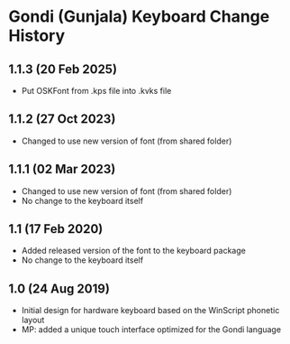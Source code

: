 Gondi (Gunjala) Keyboard Change History
=======================================

1.1.3 (20 Feb 2025)
------------------
* Put OSKFont from .kps file into .kvks file

1.1.2 (27 Oct 2023)
-----------------
* Changed to use new version of font (from shared folder)

1.1.1 (02 Mar 2023)
-----------------
* Changed to use new version of font (from shared folder)
* No change to the keyboard itself

1.1 (17 Feb 2020)
-----------------
* Added released version of the font to the keyboard package
* No change to the keyboard itself

1.0 (24 Aug 2019)
-----------------
* Initial design for hardware keyboard based on the WinScript phonetic layout
* MP: added a unique touch interface optimized for the Gondi language
